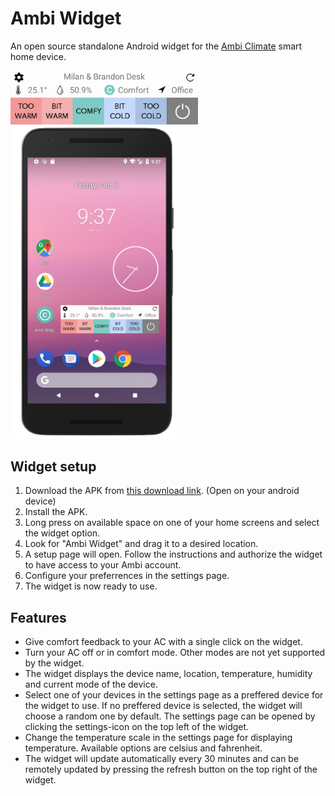 # Ambi Widget
An open source standalone Android widget for the [Ambi Climate](www.ambiclimate.com) smart home device.

<img src="https://raw.githubusercontent.com/TongLaiCha/AmbiWidget/master/app/release/readme_previewImage_widget.png" width="300">
<img src="https://raw.githubusercontent.com/TongLaiCha/AmbiWidget/master/app/release/readme_previewImage.png" height="500">

## Widget setup
1. Download the APK from [this download link](https://drive.google.com/open?id=1NPxZMm6DBo5qFrwrlQdF4A9CoX9qvA7o). (Open on your android device)
2. Install the APK.
3. Long press on available space on one of your home screens and select the widget option. 
4. Look for "Ambi Widget" and drag it to a desired location.
5. A setup page will open. Follow the instructions and authorize the widget to have access to your Ambi account. 
6. Configure your preferrences in the settings page.
7. The widget is now ready to use.

## Features
* Give comfort feedback to your AC with a single click on the widget.
* Turn your AC off or in comfort mode. Other modes are not yet supported by the widget.
* The widget displays the device name, location, temperature, humidity and current mode of the device.
* Select one of your devices in the settings page as a preffered device for the widget to use. If no preffered device is selected, the widget will choose a random one by default. The settings page can be opened by clicking the settings-icon on the top left of the widget.
* Change the temperature scale in the settings page for displaying temperature. Available options are celsius and fahrenheit.
* The widget will update automatically every 30 minutes and can be remotely updated by pressing the refresh button on the top right of the widget.

